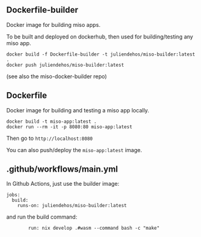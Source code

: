 
## Dockerfile-builder

Docker image for building miso apps.

To be built and deployed on dockerhub, then used for building/testing any miso
app.

```
docker build -f Dockerfile-builder -t juliendehos/miso-builder:latest .
docker push juliendehos/miso-builder:latest
```

(see also the miso-docker-builder repo)


## Dockerfile

Docker image for building and testing a miso app locally.

```
docker build -t miso-app:latest .
docker run --rm -it -p 8080:80 miso-app:latest
```

Then go to `http://localhost:8080`

You can also push/deploy the `miso-app:latest` image.


## .github/workflows/main.yml

In Github Actions, just use the builder image:


```
jobs:
  build:
    runs-on: juliendehos/miso-builder:latest
```

and run the build command:

```
        run: nix develop .#wasm --command bash -c "make"
```

